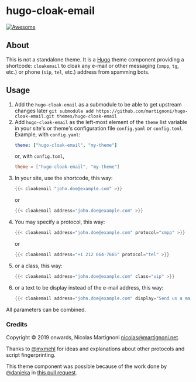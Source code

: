 # hugo-cloak-email

[![Awesome](https://awesome.re/badge.svg)](https://github.com/budparr/awesome-hugo)

## About

This is not a standalone theme. It is a [Hugo](https://gohugo.io) theme component providing a shortcode: `cloakemail` to cloak any e-mail or other messaging (`xmpp`, `tg`, etc.) or phone (`sip`, `tel`, etc.) address from spamming bots.

## Usage

1. Add the `hugo-cloak-email` as a submodule to be able to get upstream changes later `git submodule add https://github.com/martignoni/hugo-cloak-email.git themes/hugo-cloak-email`
2. Add `hugo-cloak-email` as the left-most element of the `theme` list variable in your site's or theme's configuration file `config.yaml` or `config.toml`. Example, with `config.yaml`:
    ```yaml
    theme: ["hugo-cloak-email", "my-theme"]
    ```
    or, with `config.toml`,
    ```toml
    theme = ["hugo-cloak-email", "my-theme"]
    ```
3. In your site, use the shortcode, this way:
    ```go
    {{< cloakemail "john.doe@example.com" >}}
    ```
    or
    ```go
    {{< cloakemail address="john.doe@example.com" >}}
    ```
4. You may specify a protocol, this way:
    ```go
    {{< cloakemail address="john.doe@example.com" protocol="xmpp" >}}
    ```
    or
    ```go
    {{< cloakemail address="+1 212 664-7665" protocol="tel" >}}
    ```
5. or a class, this way:
    ```go
    {{< cloakemail address="john.doe@example.com" class="vip" >}}
    ```
6. or a text to be display instead of the e-mail address, this way:
    ```go
    {{< cloakemail address="john.doe@example.com" display="Send us a mail!" >}}
    ```

All parameters can be combined.

### Credits

Copyright © 2019 onwards, Nicolas Martignoni nicolas@martignoni.net.

Thanks to [@mxmehl](https://github.com/mxmehl) for ideas and explanations about other protocols and script fingerprinting.

This theme component was possible because of the work done by [@danieka](https://github.com/danieka) in [this pull request](https://github.com/gohugoio/hugo/pull/3935).

